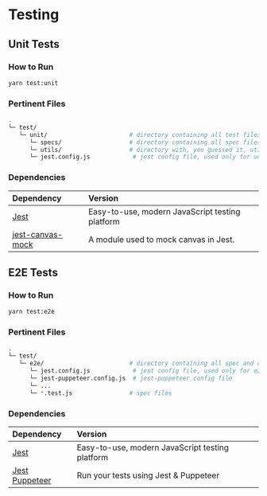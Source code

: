 # Testing

## Unit Tests

### How to Run

```bash
yarn test:unit
```

### Pertinent Files

```bash
.
└─ test/
   └─ unit/                       # directory containing all test files
      └─ specs/                   # directory containing all spec files
      └─ utils/                   # directory with, you guessed it, util files
      └─ jest.config.js            # jest config file, used only for unit tests
```

### Dependencies

| Dependency                                                     | Version                                         |
| :------------------------------------------------------------- | :---------------------------------------------- |
| [Jest](https://jestjs.io/)                                     | Easy-to-use, modern JavaScript testing platform |
| [jest-canvas-mock](https://github.com/hustcc/jest-canvas-mock) | A module used to mock canvas in Jest.           |

## E2E Tests

### How to Run

```bash
yarn test:e2e
```

### Pertinent Files

```bash
.
└─ test/
   └─ e2e/                        # directory containing all spec and config files
      └─ jest.config.js            # jest config file, used only for e2e tests
      └─ jest-puppeteer.config.js  # jest-puppeteer config file
      └─ ...
      └─ *.test.js                # spec files
```

### Dependencies

| Dependency                                                      | Version                                         |
| :-------------------------------------------------------------- | :---------------------------------------------- |
| [Jest](https://jestjs.io/)                                      | Easy-to-use, modern JavaScript testing platform |
| [Jest Puppeteer](https://github.com/smooth-code/jest-puppeteer) | Run your tests using Jest & Puppeteer           |
